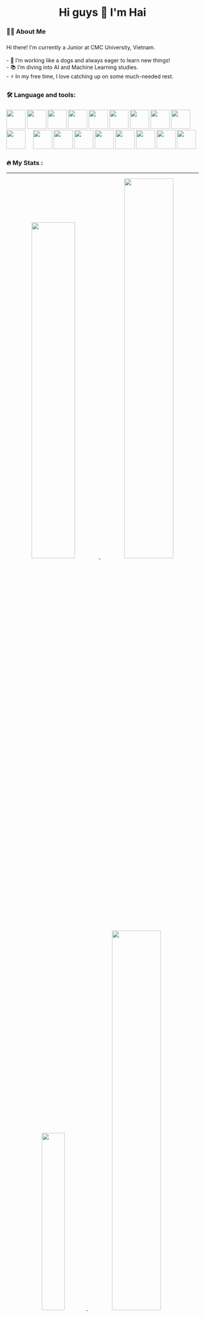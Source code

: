 
<h1 align="center">Hi guys 👋 I'm Hai</h1>

###

<h3 align="left">👩‍💻  About Me</h3>

###

<p align="left">
  Hi there! I'm currently a Junior at CMC University, Vietnam. <br><br>
  - 🔭 I’m working like a dogs and always eager to learn new things! <br>
  - 📚 I’m diving into AI and Machine Learning studies. <br>
  - ⚡ In my free time, I love catching up on some much-needed rest. 
</p>

###

<h3 align="left">🛠 Language and tools:</h3>

###

<div align="left">
  <img src="https://cdn.jsdelivr.net/gh/devicons/devicon/icons/python/python-original-wordmark.svg" width="50" height="50"/>
   <img src="https://cdn.jsdelivr.net/gh/devicons/devicon@latest/icons/pytorch/pytorch-original.svg" height="50"/>
  <img src="https://cdn.jsdelivr.net/gh/devicons/devicon@latest/icons/tensorflow/tensorflow-original.svg" height="50"/>
  <img src="https://cdn.jsdelivr.net/gh/devicons/devicon@latest/icons/keras/keras-original.svg" width="50" height="50" />
  <img src="https://cdn.jsdelivr.net/gh/devicons/devicon@latest/icons/scikitlearn/scikitlearn-original.svg" width="50" height="50" />
   <img src="https://cdn.jsdelivr.net/gh/devicons/devicon@latest/icons/rider/rider-original.svg" height="50"/>
   <img src="https://cdn.jsdelivr.net/gh/devicons/devicon@latest/icons/pycharm/pycharm-original.svg" height="50"/>
 <img src="https://cdn.jsdelivr.net/gh/devicons/devicon@latest/icons/clion/clion-original.svg" height="50" />
 <img src="https://cdn.jsdelivr.net/gh/devicons/devicon@latest/icons/intellij/intellij-original.svg" height="50" />
   <img src="https://cdn.jsdelivr.net/gh/devicons/devicon@latest/icons/datagrip/datagrip-original.svg" height="50"/>
  <img width="12" />
  <img src="https://cdn.jsdelivr.net/gh/devicons/devicon/icons/mysql/mysql-original-wordmark.svg" width="50" height="50"/>
   <img src="https://cdn.jsdelivr.net/gh/devicons/devicon@latest/icons/mongodb/mongodb-original-wordmark.svg" height="50" />
    <img src="https://cdn.jsdelivr.net/gh/devicons/devicon@latest/icons/matlab/matlab-original.svg" height="50"/>
   <img src="https://cdn.jsdelivr.net/gh/devicons/devicon@latest/icons/pandas/pandas-original.svg" height="50" />
 <img src="https://cdn.jsdelivr.net/gh/devicons/devicon@latest/icons/anaconda/anaconda-original.svg" height="50"/>
  <img src="https://cdn.jsdelivr.net/gh/devicons/devicon/icons/linux/linux-original.svg" width="50" height="50"/>
<img src="https://cdn.jsdelivr.net/gh/devicons/devicon@latest/icons/postman/postman-original.svg" height="50" />
 <img src="https://cdn.jsdelivr.net/gh/devicons/devicon@latest/icons/solidity/solidity-original.svg" height="50" />
</div>

###

<h3 align="left">🔥  My Stats :</h3>

---

<p align="center">
  <a href="https://abuhmhai.github.io">
    <img width="47.5%" src="https://github-readme-stats.vercel.app/api?username=abuhmhai&show_icons=true&count_private=true&theme=gruvbox&number_format=long" />
  </a>
  <a href="https://abuhmhai.github.io">
    <img width="50.5%" src="https://github-readme-streak-stats.herokuapp.com/?user=abuhmhai&theme=gruvbox" />
  </a>
  <br/> 
  <a href="https://abuhmhai.github.io">
    <img width="34.5%" src="https://github-readme-stats.vercel.app/api/top-langs/?username=abuhmhai&layout=compact&theme=gruvbox&hide=SciLab,HTML,CSS,Vim%20Script,C%23,SmallTalk,ShaderLab,HLSL,GLSL,SCSS,AGS%20Script,TSQL" />
  </a>
  <a href="https://github.com/abuhmhai/SentimentAnalysis_KNN">
    <img width="50.5%" src="https://github-readme-stats.vercel.app/api/pin/?username=abuhmhai&repo=Stock-Price-Prediction-X&line_height=20&theme=gruvbox" />
  </a>
</p>

<!-- <img src="https://raw.githubusercontent.com/abuhmhai/abuhmhai/output/snake.svg" alt="Snake animation" /> -->
